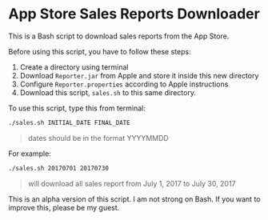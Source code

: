 # App Store Sales Reports Downloader

This is a Bash script to download sales reports from the App Store.

Before using this script, you have to follow these steps:

1. Create a directory using terminal
2. Download `Reporter.jar` from Apple and store it inside this new directory
3. Configure `Reporter.properties` according to Apple instructions
4. Download this script, `sales.sh` to this same directory.

To use this script, type this from terminal:

```sh
./sales.sh INITIAL_DATE FINAL_DATE
```

> dates should be in the format YYYYMMDD

For example:

```sh
./sales.sh 20170701 20170730
```
> will download all sales report from July 1, 2017 to July 30, 2017

This is an alpha version of this script. I am not strong on Bash. If you want to improve this, please be my guest.
